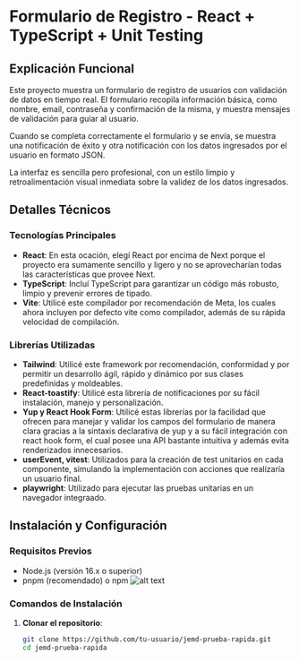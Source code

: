 # Formulario de Registro - React + TypeScript + Unit Testing

## Explicación Funcional

Este proyecto muestra un formulario de registro de usuarios con validación de datos en tiempo real. El formulario recopila información básica, como nombre, email, contraseña y confirmación de la misma, y muestra mensajes de validación para guiar al usuario.

Cuando se completa correctamente el formulario y se envía, se muestra una notificación de éxito y otra notificación con los datos ingresados por el usuario en formato JSON.

La interfaz es sencilla pero profesional, con un estilo limpio y retroalimentación visual inmediata sobre la validez de los datos ingresados.

## Detalles Técnicos

### Tecnologías Principales

- **React**: En esta ocación, elegí React por encima de Next porque el proyecto era sumamente sencillo y ligero y no se aprovecharían todas las características que provee Next.
- **TypeScript**: Incluí TypeScript para garantizar un código más robusto, limpio y prevenir errores de tipado.
- **Vite**: Utilicé este compilador por recomendación de Meta, los cuales ahora incluyen por defecto vite como compilador, además de su rápida velocidad de compilación.

### Librerías Utilizadas

- **Tailwind**: Utilicé este framework por recomendación, conformidad y por permitir un desarrollo ágil, rápido y dinámico por sus clases predefinidas y moldeables.
- **React-toastify**: Utilicé esta librería de notificaciones por su fácil instalación, manejo y personalización.
- **Yup y React Hook Form**: Utilicé estas librerías por la facilidad que ofrecen para manejar y validar los campos del formulario de manera clara gracias a la sintaxis declarativa de yup y a su fácil integración con react hook form, el cual posee una API bastante intuitiva y además evita renderizados innecesarios.
- **userEvent, vitest**: Utilizados para la creación de test unitarios en cada componente, simulando la implementación con acciones que realizaría un usuario final.
- **playwright**: Utilizado para ejecutar las pruebas unitarias en un navegador integraado.

## Instalación y Configuración

### Requisitos Previos
- Node.js (versión 16.x o superior)
- pnpm (recomendado) o npm
![alt text](image.png)
### Comandos de Instalación

1. **Clonar el repositorio**:
   ```bash
   git clone https://github.com/tu-usuario/jemd-prueba-rapida.git
   cd jemd-prueba-rapida